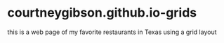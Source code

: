 # courtneygibson.github.io-grids
this is a web page of my favorite restaurants in Texas using a grid layout
